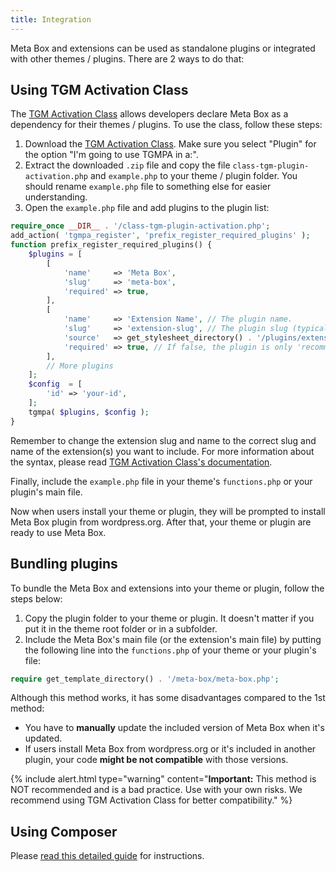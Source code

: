 ```yaml
---
title: Integration
---
```


Meta Box and extensions can be used as standalone plugins or integrated with other themes / plugins. There are 2 ways to do that:

## Using TGM Activation Class

The [TGM Activation Class](https://tgmpluginactivation.com) allows developers declare Meta Box as a dependency for their themes / plugins. To use the class, follow these steps:

1. Download the [TGM Activation Class](http://tgmpluginactivation.com/download/). Make sure you select "Plugin" for the option "I'm going to use TGMPA in a:".
1. Extract the downloaded `.zip` file and copy the file `class-tgm-plugin-activation.php` and `example.php` to your theme / plugin folder. You should rename `example.php` file to something else for easier understanding.
1. Open the `example.php` file and add plugins to the plugin list:

```php
require_once __DIR__ . '/class-tgm-plugin-activation.php';
add_action( 'tgmpa_register', 'prefix_register_required_plugins' );
function prefix_register_required_plugins() {
    $plugins = [
        [
            'name'     => 'Meta Box',
            'slug'     => 'meta-box',
            'required' => true,
        ],
        [
            'name'     => 'Extension Name', // The plugin name.
            'slug'     => 'extension-slug', // The plugin slug (typically the folder name).
            'source'   => get_stylesheet_directory() . '/plugins/extension.zip', // The plugin source.
            'required' => true, // If false, the plugin is only 'recommended' instead of required.
        ],
        // More plugins
    ];
    $config  = [
        'id' => 'your-id',
    ];
    tgmpa( $plugins, $config );
}
```

Remember to change the extension slug and name to the correct slug and name of the extension(s) you want to include. For more information about the syntax, please read [TGM Activation Class's documentation](https://tgmpluginactivation.com/configuration/).

Finally, include the `example.php` file in your theme's `functions.php` or your plugin's main file.

Now when users install your theme or plugin, they will be prompted to install Meta Box plugin from wordpress.org. After that, your theme or plugin are ready to use Meta Box.

## Bundling plugins

To bundle the Meta Box and extensions into your theme or plugin, follow the steps below:

1. Copy the plugin folder to your theme or plugin. It doesn't matter if you put it in the theme root folder or in a subfolder.
1. Include the Meta Box's main file (or the extension's main file) by putting the following line into the `functions.php` of your theme or your plugin's file:

```php
require get_template_directory() . '/meta-box/meta-box.php';
```

Although this method works, it has some disadvantages compared to the 1st method:

- You have to **manually** update the included version of Meta Box when it's updated.
- If users install Meta Box from wordpress.org or it's included in another plugin, your code **might be not compatible** with those versions.

{% include alert.html type="warning" content="**Important:** This method is NOT recommended and is a bad practice. Use with your own risks. We recommend using TGM Activation Class for better compatibility." %}

## Using Composer

Please [read this detailed guide](https://docs.metabox.io/composer/) for instructions.
